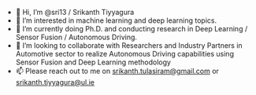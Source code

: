 - 👋 Hi, I’m @sri13 / Srikanth Tiyyagura
- 👀 I’m interested in machine learning and deep learning topics. 
- 🌱 I’m currently doing Ph.D. and conducting research in Deep Learning / Sensor Fusion / Autonomous Driving. 
- 💞️ I’m looking to collaborate with Researchers and Industry Partners in Automotive sector to realize Autonomous Driving capabilities using Sensor Fusion and Deep Learning methodology
- 📫 Please reach out to me on srikanth.tulasiram@gmail.com or srikanth.tiyyagura@ul.ie

<!---
sri13/sri13 is a ✨ special ✨ repository because its `README.md` (this file) appears on your GitHub profile.
You can click the Preview link to take a look at your changes.
--->
